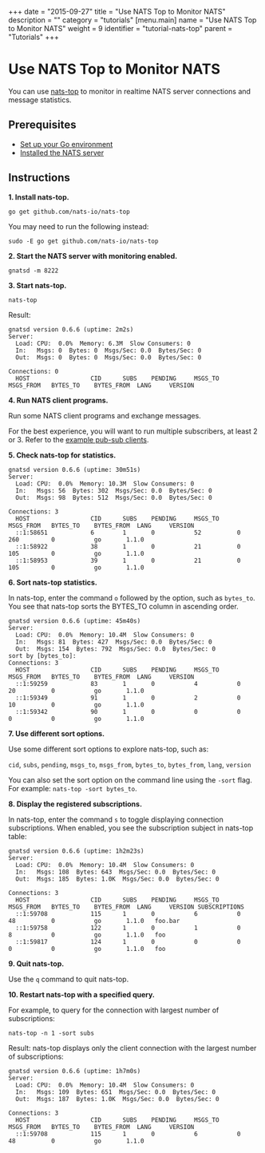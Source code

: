 +++
date = "2015-09-27"
title = "Use NATS Top to Monitor NATS"
description = ""
category = "tutorials"
[menu.main]
  name = "Use NATS Top to Monitor NATS"
  weight = 9
  identifier = "tutorial-nats-top"
  parent = "Tutorials"
+++

# Use NATS Top to Monitor NATS

You can use [nats-top](/documentation/server/gnatsd-top) to monitor in realtime NATS server connections and message statistics.

## Prerequisites

- [Set up your Go environment](/documentation/tutorials/go-install/)
- [Installed the NATS server](/documentation/tutorials/gnatsd-install/)

## Instructions

**1. Install nats-top.**

```
go get github.com/nats-io/nats-top
```

You may need to run the following instead:

```
sudo -E go get github.com/nats-io/nats-top
```

**2. Start the NATS server with monitoring enabled.**

```
gnatsd -m 8222
```

**3. Start nats-top.**

```
nats-top
```

Result:

```
gnatsd version 0.6.6 (uptime: 2m2s)
Server:
  Load: CPU:  0.0%  Memory: 6.3M  Slow Consumers: 0
  In:   Msgs: 0  Bytes: 0  Msgs/Sec: 0.0  Bytes/Sec: 0
  Out:  Msgs: 0  Bytes: 0  Msgs/Sec: 0.0  Bytes/Sec: 0

Connections: 0
  HOST                 CID      SUBS    PENDING     MSGS_TO     MSGS_FROM   BYTES_TO    BYTES_FROM  LANG     VERSION
```

**4. Run NATS client programs.**

Run some NATS client programs and exchange messages.

For the best experience, you will want to run multiple subscribers, at least 2 or 3. Refer to the [example pub-sub clients](/documentation/tutorials/nats-pub-sub).

**5. Check nats-top for statistics.**

```
gnatsd version 0.6.6 (uptime: 30m51s)
Server:
  Load: CPU:  0.0%  Memory: 10.3M  Slow Consumers: 0
  In:   Msgs: 56  Bytes: 302  Msgs/Sec: 0.0  Bytes/Sec: 0
  Out:  Msgs: 98  Bytes: 512  Msgs/Sec: 0.0  Bytes/Sec: 0

Connections: 3
  HOST                 CID      SUBS    PENDING     MSGS_TO     MSGS_FROM   BYTES_TO    BYTES_FROM  LANG     VERSION
  ::1:58651            6        1       0           52          0           260         0           go       1.1.0
  ::1:58922            38       1       0           21          0           105         0           go       1.1.0
  ::1:58953            39       1       0           21          0           105         0           go       1.1.0
```

**6. Sort nats-top statistics.**

In nats-top, enter the command `o` followed by the option, such as `bytes_to`. You see that nats-top sorts the BYTES_TO column in ascending order.

```
gnatsd version 0.6.6 (uptime: 45m40s)
Server:
  Load: CPU:  0.0%  Memory: 10.4M  Slow Consumers: 0
  In:   Msgs: 81  Bytes: 427  Msgs/Sec: 0.0  Bytes/Sec: 0
  Out:  Msgs: 154  Bytes: 792  Msgs/Sec: 0.0  Bytes/Sec: 0
sort by [bytes_to]:
Connections: 3
  HOST                 CID      SUBS    PENDING     MSGS_TO     MSGS_FROM   BYTES_TO    BYTES_FROM  LANG     VERSION
  ::1:59259            83       1       0           4           0           20          0           go       1.1.0
  ::1:59349            91       1       0           2           0           10          0           go       1.1.0
  ::1:59342            90       1       0           0           0           0           0           go       1.1.0
```

**7. Use different sort options.**

Use some different sort options to explore nats-top, such as:

`cid`, `subs`, `pending`, `msgs_to`, `msgs_from`, `bytes_to`, `bytes_from`, `lang`, `version`

You can also set the sort option on the command line using the `-sort` flag. For example: `nats-top -sort bytes_to`.

**8. Display the registered subscriptions.**

In nats-top, enter the command `s` to toggle displaying connection subscriptions. When enabled, you see the subscription subject in nats-top table:

```
gnatsd version 0.6.6 (uptime: 1h2m23s)
Server:
  Load: CPU:  0.0%  Memory: 10.4M  Slow Consumers: 0
  In:   Msgs: 108  Bytes: 643  Msgs/Sec: 0.0  Bytes/Sec: 0
  Out:  Msgs: 185  Bytes: 1.0K  Msgs/Sec: 0.0  Bytes/Sec: 0

Connections: 3
  HOST                 CID      SUBS    PENDING     MSGS_TO     MSGS_FROM   BYTES_TO    BYTES_FROM  LANG     VERSION SUBSCRIPTIONS
  ::1:59708            115      1       0           6           0           48          0           go       1.1.0   foo.bar
  ::1:59758            122      1       0           1           0           8           0           go       1.1.0   foo
  ::1:59817            124      1       0           0           0           0           0           go       1.1.0   foo
```

**9. Quit nats-top.**

Use the `q` command to quit nats-top.

**10. Restart nats-top with a specified query.**

For example, to query for the connection with largest number of subscriptions:

```
nats-top -n 1 -sort subs
```

Result: nats-top displays only the client connection with the largest number of subscriptions:

```
gnatsd version 0.6.6 (uptime: 1h7m0s)
Server:
  Load: CPU:  0.0%  Memory: 10.4M  Slow Consumers: 0
  In:   Msgs: 109  Bytes: 651  Msgs/Sec: 0.0  Bytes/Sec: 0
  Out:  Msgs: 187  Bytes: 1.0K  Msgs/Sec: 0.0  Bytes/Sec: 0

Connections: 3
  HOST                 CID      SUBS    PENDING     MSGS_TO     MSGS_FROM   BYTES_TO    BYTES_FROM  LANG     VERSION
  ::1:59708            115      1       0           6           0           48          0           go       1.1.0
```
